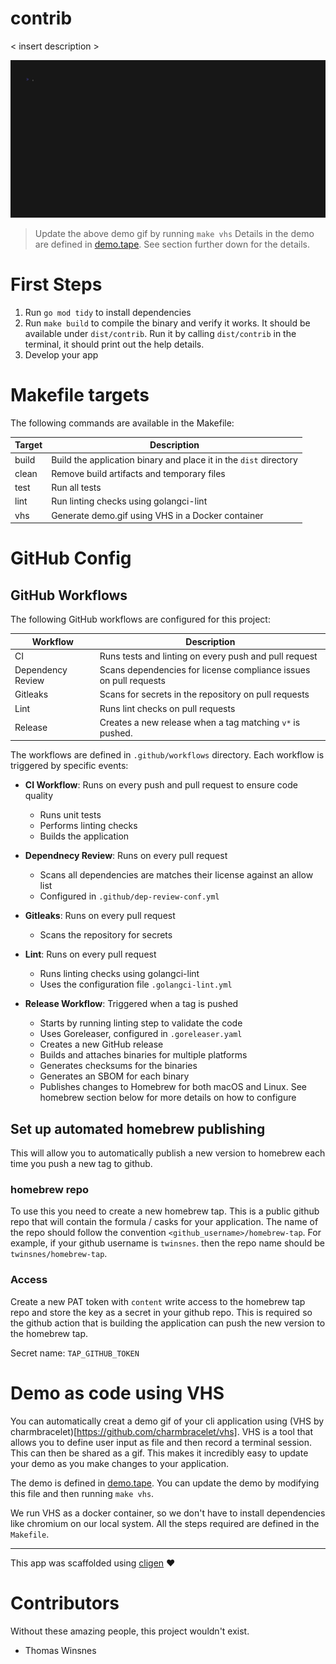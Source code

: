 # contrib

< insert description >

![Demo](demo.gif)

> Update the above demo gif by running `make vhs`
> Details in the demo are defined in [demo.tape](demo.tape). See section further down for the details.

# First Steps

1. Run `go mod tidy` to install dependencies
2. Run `make build` to compile the binary and verify it works. It should be available under `dist/contrib`. Run it by calling `dist/contrib` in the terminal, it should print out the help details.
3. Develop your app

# Makefile targets

The following commands are available in the Makefile:

| Target      | Description                                                           |
|-------------|-----------------------------------------------------------------------|
| build       | Build the application binary and place it in the `dist` directory     |
| clean       | Remove build artifacts and temporary files                            |
| test        | Run all tests                                                         |
| lint        | Run linting checks using golangci-lint                                |
| vhs         | Generate demo.gif using VHS in a Docker container                     |


# GitHub Config

## GitHub Workflows

The following GitHub workflows are configured for this project:

| Workflow    | Description                                                           |
|-------------|-----------------------------------------------------------------------|
| CI          | Runs tests and linting on every push and pull request                 |
| Dependency Review | Scans dependencies for license compliance issues on pull requests |
| Gitleaks    | Scans for secrets in the repository on pull requests                  |
| Lint        | Runs lint checks on pull requests                                     |
| Release     | Creates a new release when a tag matching `v*` is pushed.             |


The workflows are defined in `.github/workflows` directory. Each workflow is triggered by specific events:

- **CI Workflow**: Runs on every push and pull request to ensure code quality
  - Runs unit tests
  - Performs linting checks
  - Builds the application

- **Dependnecy Review**: Runs on every pull request
  - Scans all dependencies are matches their license against an allow list
  - Configured in `.github/dep-review-conf.yml`

- **Gitleaks**: Runs on every pull request
  - Scans the repository for secrets

- **Lint**: Runs on every pull request
  - Runs linting checks using golangci-lint
  - Uses the configuration file `.golangci-lint.yml`

- **Release Workflow**: Triggered when a tag is pushed
  - Starts by running linting step to validate the code
  - Uses Goreleaser, configured in `.goreleaser.yaml`
  - Creates a new GitHub release
  - Builds and attaches binaries for multiple platforms
  - Generates checksums for the binaries
  - Generates an SBOM for each binary
  - Publishes changes to Homebrew for both macOS and Linux. See homebrew section below for more details on how to configure

## Set up automated homebrew publishing

This will allow you to automatically publish a new version to homebrew each time you push a new tag to github.

### homebrew repo

To use this you need to create a new homebrew tap. This is a public github repo that will contain the formula / casks
for your application.  The name of the repo should follow the convention `<github_username>/homebrew-tap`.  For example,
if your github username is `twinsnes`. then the repo name should be `twinsnes/homebrew-tap`.

### Access

Create a new PAT token with `content` write access to the homebrew tap repo and store the key as a secret in your github
repo. This is required so the github action that is building the application can push the new version to the homebrew tap.

Secret name: `TAP_GITHUB_TOKEN`

# Demo as code using VHS

You can automatically creat a demo gif of your cli application using (VHS by charmbracelet)[https://github.com/charmbracelet/vhs].
VHS is a tool that allows you to define user input as file and then record a terminal session. This can then be shared
as a gif. This makes it incredibly easy to update your demo as you make changes to your application.

The demo is defined in [demo.tape](demo.tape).  You can update the demo by modifying this file and then running `make vhs`.

We run VHS as a docker container, so we don't have to install dependencies like chromium on our local system. All the
steps required are defined in the `Makefile`.

---
This app was scaffolded using [cligen](https://github.com/twinsnes/cligen) ❤️
<!---Contrib Block Start-->
# Contributors

Without these amazing people, this project wouldn't exist.

- Thomas Winsnes
<!---Contrib Block End-->
